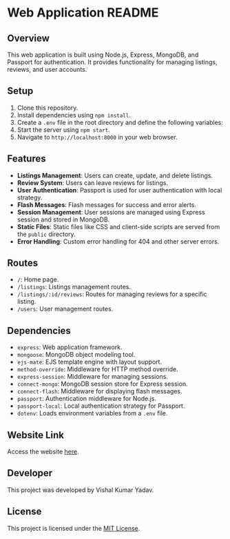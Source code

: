 # Web Application README

## Overview
This web application is built using Node.js, Express, MongoDB, and Passport for authentication. It provides functionality for managing listings, reviews, and user accounts.

## Setup
1. Clone this repository.
2. Install dependencies using `npm install`.
3. Create a `.env` file in the root directory and define the following variables:
4. Start the server using `npm start`.
5. Navigate to `http://localhost:8000` in your web browser.

## Features
- **Listings Management**: Users can create, update, and delete listings.
- **Review System**: Users can leave reviews for listings.
- **User Authentication**: Passport is used for user authentication with local strategy.
- **Flash Messages**: Flash messages for success and error alerts.
- **Session Management**: User sessions are managed using Express session and stored in MongoDB.
- **Static Files**: Static files like CSS and client-side scripts are served from the `public` directory.
- **Error Handling**: Custom error handling for 404 and other server errors.

## Routes
- `/`: Home page.
- `/listings`: Listings management routes.
- `/listings/:id/reviews`: Routes for managing reviews for a specific listing.
- `/users`: User management routes.

## Dependencies
- `express`: Web application framework.
- `mongoose`: MongoDB object modeling tool.
- `ejs-mate`: EJS template engine with layout support.
- `method-override`: Middleware for HTTP method override.
- `express-session`: Middleware for managing sessions.
- `connect-mongo`: MongoDB session store for Express session.
- `connect-flash`: Middleware for displaying flash messages.
- `passport`: Authentication middleware for Node.js.
- `passport-local`: Local authentication strategy for Passport.
- `dotenv`: Loads environment variables from a `.env` file.

## Website Link
Access the website [here](https://wanderlust-80q4.onrender.com/listings).

## Developer
This project was developed by Vishal Kumar Yadav.

## License
This project is licensed under the [MIT License](LICENSE).
